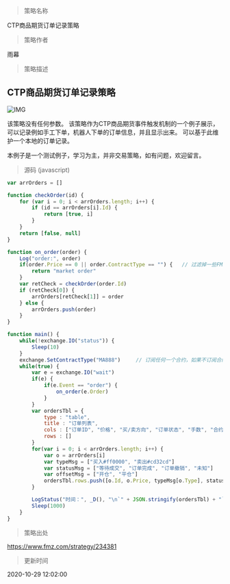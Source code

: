 
> 策略名称

CTP商品期货订单记录策略

> 策略作者

雨幕

> 策略描述

## CTP商品期货订单记录策略

![IMG](https://www.fmz.com/upload/asset/16a52a5f0a62139310bf.png) 

该策略没有任何参数。
该策略作为CTP商品期货事件触发机制的一个例子展示，可以记录例如手工下单，机器人下单的订单信息，并且显示出来。
可以基于此维护一个本地的订单记录。

本例子是一个测试例子，学习为主，并非交易策略，如有问题，欢迎留言。



> 源码 (javascript)

``` javascript
var arrOrders = []

function checkOrder(id) {
    for (var i = 0; i < arrOrders.length; i++) {
        if (id == arrOrders[i].Id) {
            return [true, i]
        }
    }
    return [false, null]
}

function on_order(order) {
    Log("order:", order)
    if(order.Price == 0 || order.ContractType == "") {   // 过滤掉一些FMZ平台市价单相关的信息
        return "market order"   
    }
    var retCheck = checkOrder(order.Id)
    if (retCheck[0]) {
        arrOrders[retCheck[1]] = order
    } else {
        arrOrders.push(order)
    }
}

function main() {
    while(!exchange.IO("status")) {
        Sleep(10)
    }
    exchange.SetContractType("MA888")     // 订阅任何一个合约，如果不订阅合约，会报错
    while(true) {
        var e = exchange.IO("wait")
        if(e) {
            if(e.Event == "order") {
                on_order(e.Order)
            }
        }
        var ordersTbl = {
            type : "table", 
            title : "订单列表", 
            cols : ["订单ID", "价格", "买/卖方向", "订单状态", "手数", "合约代码", "平均价格", "成交数量", "开仓/平仓"], 
            rows : []
        }
        for(var i = 0; i < arrOrders.length; i++) {
            var o = arrOrders[i]
            var typeMsg = ["买入#ff0000", "卖出#cd32cd"]
            var statusMsg = ["等待成交", "订单完成", "订单撤销", "未知"]
            var offsetMsg = ["开仓", "平仓"]
            ordersTbl.rows.push([o.Id, o.Price, typeMsg[o.Type], statusMsg[o.Status], o.Amount, o.ContractType, o.AvgPrice, o.DealAmount, offsetMsg[o.Offset]])
        }

        LogStatus("时间：", _D(), "\n`" + JSON.stringify(ordersTbl) + "`")
        Sleep(1000)
    }
}

```

> 策略出处

https://www.fmz.com/strategy/234381

> 更新时间

2020-10-29 12:02:00
